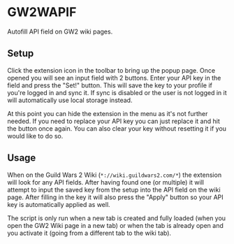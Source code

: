 # GW2WAPIF
Autofill API field on GW2 wiki pages.

## Setup
Click the extension icon in the toolbar to bring up the popup page. Once opened you will see an input field with 2 buttons.
Enter your API key in the field and press the "Set!" button. This will save the key to your profile if you're logged in and sync it.
If sync is disabled or the user is not logged in it will automatically use local storage instead. 

At this point you can hide the extension in the menu as it's not further needed. If you need to replace your API key you can just 
replace it and hit the button once again. You can also clear your key without resetting it if you would like to do so.

## Usage
When on the Guild Wars 2 Wiki (`*://wiki.guildwars2.com/*`) the extension will look for any API fields. After having found one (or multiple)
it will attempt to input the saved key from the setup into the API field on the wiki page. After filling in the key it will also press the
"Apply" button so your API key is automatically applied as well.

The script is only run when a new tab is created and fully loaded (when you open the GW2 Wiki page in a new tab) or when the tab is already 
open and you activate it (going from a different tab to the wiki tab). 